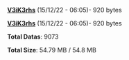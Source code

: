 [**V3iK3rhs**](/data/V3iK3rhs.txt) (15/12/22 - 06:05)- 920 bytes

[**V3iK3rhs**](/data/V3iK3rhs.txt) (15/12/22 - 06:05)- 920 bytes

**Total Datas**: 9073

**Total Size**: 54.79 MB / 54.8 MB